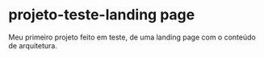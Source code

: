 # projeto-teste-landing page
 Meu primeiro projeto feito em teste, de uma landing page com o conteúdo de arquitetura.
